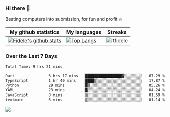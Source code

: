 ### Hi there 👋
<p>Beating computers into submission, for fun and profit 🔥</p>

|My github statistics|My languages|Streaks|
|-|-|-|
|[![Fidele's github stats](https://github-readme-stats.vercel.app/api?username=itfidele&count_private=true&show_icons=true&theme=dark&hide_title=true)](https://github.com/itfidele)|[![Top Langs](https://github-readme-stats.vercel.app/api/top-langs/?username=itfidele&show_icons=true&langs_count=8&theme=dark&layout=compact&hide_title=true)](https://github.com/itfidele)|![itfidele](https://github-readme-streak-stats.herokuapp.com/?user=itfidele&theme=dark)

### Over the Last 7 Days
<!--START_SECTION:waka-->

```txt
Total Time: 9 hrs 21 mins

Dart               6 hrs 17 mins   ████████████████▓░░░░░░░░   67.29 %
TypeScript         1 hr 40 mins    ████▒░░░░░░░░░░░░░░░░░░░░   17.87 %
Python             29 mins         █▒░░░░░░░░░░░░░░░░░░░░░░░   05.26 %
YAML               23 mins         █░░░░░░░░░░░░░░░░░░░░░░░░   04.24 %
JavaScript         8 mins          ▒░░░░░░░░░░░░░░░░░░░░░░░░   01.59 %
textmate           6 mins          ▒░░░░░░░░░░░░░░░░░░░░░░░░   01.14 %
```

<!--END_SECTION:waka-->

![](https://komarev.com/ghpvc/?username=itfidele)
